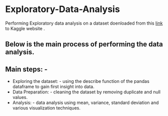 # Exploratory-Data-Analysis
Performing Exploratory data analysis on a dataset doenloaded from this [link](https://www.kaggle.com/code/imoore/intro-to-exploratory-data-analysis-eda-in-python/data) to Kaggle website .
## Below is the main process of performing the data analysis.
## Main steps: -
- Exploring the dataset: - using the describe function of the pandas dataframe to gain first insight into data.
- Data Preparation: - cleaning the dataset by removing duplicate and null values.
- Analysis: - data analysis using mean, variance, standard deviation and various visualization techniques.
